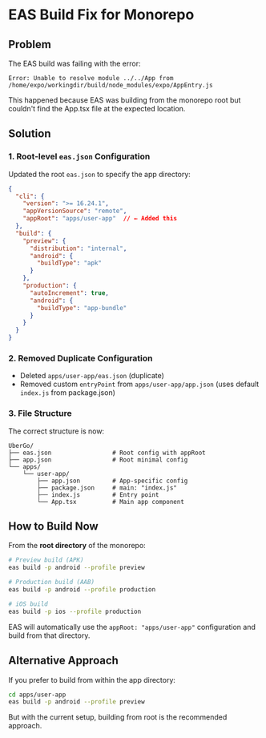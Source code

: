# EAS Build Fix for Monorepo

## Problem
The EAS build was failing with the error:
```
Error: Unable to resolve module ../../App from /home/expo/workingdir/build/node_modules/expo/AppEntry.js
```

This happened because EAS was building from the monorepo root but couldn't find the App.tsx file at the expected location.

## Solution

### 1. Root-level `eas.json` Configuration
Updated the root `eas.json` to specify the app directory:

```json
{
  "cli": {
    "version": ">= 16.24.1",
    "appVersionSource": "remote",
    "appRoot": "apps/user-app"  // ← Added this
  },
  "build": {
    "preview": {
      "distribution": "internal",
      "android": {
        "buildType": "apk"
      }
    },
    "production": {
      "autoIncrement": true,
      "android": {
        "buildType": "app-bundle"
      }
    }
  }
}
```

### 2. Removed Duplicate Configuration
- Deleted `apps/user-app/eas.json` (duplicate)
- Removed custom `entryPoint` from `apps/user-app/app.json` (uses default `index.js` from package.json)

### 3. File Structure
The correct structure is now:
```
UberGo/
├── eas.json                 # Root config with appRoot
├── app.json                 # Root minimal config
└── apps/
    └── user-app/
        ├── app.json         # App-specific config
        ├── package.json     # main: "index.js"
        ├── index.js         # Entry point
        └── App.tsx          # Main app component
```

## How to Build Now

From the **root directory** of the monorepo:

```bash
# Preview build (APK)
eas build -p android --profile preview

# Production build (AAB)
eas build -p android --profile production

# iOS build
eas build -p ios --profile production
```

EAS will automatically use the `appRoot: "apps/user-app"` configuration and build from that directory.

## Alternative Approach

If you prefer to build from within the app directory:

```bash
cd apps/user-app
eas build -p android --profile preview
```

But with the current setup, building from root is the recommended approach.




